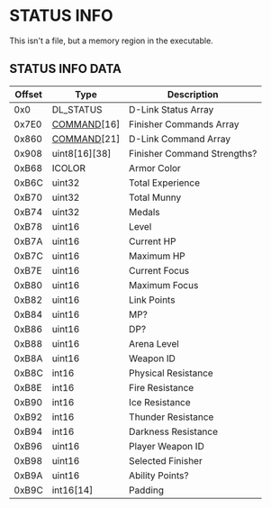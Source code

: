 # STATUS INFO

This isn't a file, but a memory region in the executable.

## STATUS INFO DATA

| Offset | Type  | Description
|---------|--------|------------
| 0x0     | DL_STATUS | D-Link Status Array
| 0x7E0   | [COMMAND](./Command.md#Command)[16] | Finisher Commands Array
| 0x860   | [COMMAND](./Command.md#Command)[21] | D-Link Command Array
| 0x908   | uint8[16][38] | Finisher Command Strengths?
| 0xB68   | ICOLOR | Armor Color
| 0xB6C   | uint32 | Total Experience
| 0xB70   | uint32 | Total Munny
| 0xB74   | uint32 | Medals
| 0xB78   | uint16 | Level
| 0xB7A   | uint16 | Current HP
| 0xB7C   | uint16 | Maximum HP
| 0xB7E   | uint16 | Current Focus
| 0xB80   | uint16 | Maximum Focus
| 0xB82   | uint16 | Link Points
| 0xB84   | uint16 | MP?
| 0xB86   | uint16 | DP?
| 0xB88   | uint16 | Arena Level
| 0xB8A   | uint16 | Weapon ID
| 0xB8C   | int16 | Physical Resistance
| 0xB8E   | int16 | Fire Resistance
| 0xB90   | int16 | Ice Resistance
| 0xB92   | int16 | Thunder Resistance
| 0xB94   | int16 | Darkness Resistance
| 0xB96   | uint16 | Player Weapon ID
| 0xB98   | uint16 | Selected Finisher
| 0xB9A   | uint16 | Ability Points?
| 0xB9C   | int16[14] | Padding
